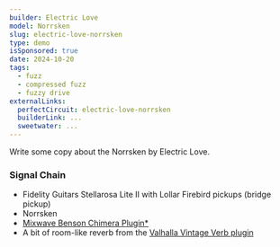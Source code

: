 ```yaml
---
builder: Electric Love
model: Norrsken
slug: electric-love-norrsken
type: demo
isSponsored: true
date: 2024-10-20
tags:
  - fuzz
  - compressed fuzz
  - fuzzy drive
externalLinks:
  perfectCircuit: electric-love-norrsken
  builderLink: ...
  sweetwater: ...
---
```


Write some copy about the Norrsken by Electric Love.

### Signal Chain

- Fidelity Guitars Stellarosa Lite II with Lollar Firebird pickups (bridge pickup)
- Norrsken
- [Mixwave Benson Chimera Plugin*](https://sweetwater.sjv.io/B0N2PL)
- A bit of room-like reverb from the [Valhalla Vintage Verb plugin](https://valhalladsp.com/shop/reverb/valhalla-vintage-verb/)
